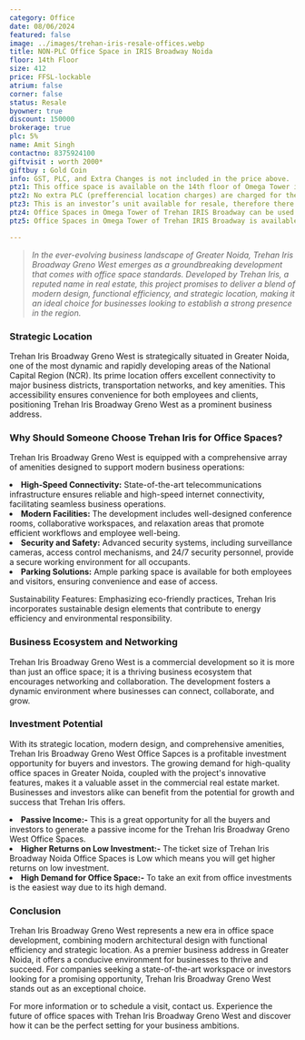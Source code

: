```yaml
---
category: Office
date: 08/06/2024
featured: false
image: ../images/trehan-iris-resale-offices.webp
title: NON-PLC Office Space in IRIS Broadway Noida
floor: 14th Floor
size: 412
price: FFSL-lockable
atrium: false
corner: false
status: Resale
byowner: true
discount: 150000
brokerage: true
plc: 5%
name: Amit Singh
contactno: 8375924100
giftvisit : worth 2000*
giftbuy : Gold Coin
info: GST, PLC, and Extra Changes is not included in the price above.
ptz1: This office space is available on the 14th floor of Omega Tower in Trehan IRIS Noida Extension providing a beautiful panoramic view of Noida
ptz2: No extra PLC (prefferencial location charges) are charged for these office spaces. 
ptz3: This is an investor’s unit available for resale, therefore there won’t be any brokerage charges.
ptz4: Office Spaces in Omega Tower of Trehan IRIS Broadway can be used for personal use and also for generating passive income via rental yield.
ptz5: Office Spaces in Omega Tower of Trehan IRIS Broadway is available as lockable property

---
```


> _In the ever-evolving business landscape of Greater Noida, Trehan Iris Broadway Greno West emerges as a groundbreaking development that comes with office space standards. Developed by Trehan Iris, a reputed name in real estate, this project promises to deliver a blend of modern design, functional efficiency, and strategic location, making it an ideal choice for businesses looking to establish a strong presence in the region._

### Strategic Location

Trehan Iris Broadway Greno West is strategically situated in Greater Noida, one of the most dynamic and rapidly developing areas of the National Capital Region (NCR). Its prime location offers excellent connectivity to major business districts, transportation networks, and key amenities. This accessibility ensures convenience for both employees and clients, positioning Trehan Iris Broadway Greno West as a prominent business address.

### Why Should Someone Choose Trehan Iris for Office Spaces?

Trehan Iris Broadway Greno West is equipped with a comprehensive array of amenities designed to support modern business operations:

<li><b> High-Speed Connectivity:</b> State-of-the-art telecommunications infrastructure ensures reliable and high-speed internet connectivity, facilitating seamless business operations.

<li><b> Modern Facilities:</b> The development includes well-designed conference rooms, collaborative workspaces, and relaxation areas that promote efficient workflows and employee well-being.

<li><b> Security and Safety:</b> Advanced security systems, including surveillance cameras, access control mechanisms, and 24/7 security personnel, provide a secure working environment for all occupants.

<li><b> Parking Solutions:</b> Ample parking space is available for both employees and visitors, ensuring convenience and ease of access.

Sustainability Features: Emphasizing eco-friendly practices, Trehan Iris incorporates sustainable design elements that contribute to energy efficiency and environmental responsibility.

### Business Ecosystem and Networking

Trehan Iris Broadway Greno West is a commercial development so it is more than just an office space; it is a thriving business ecosystem that encourages networking and collaboration. The development fosters a dynamic environment where businesses can connect, collaborate, and grow.

### Investment Potential

With its strategic location, modern design, and comprehensive amenities, Trehan Iris Broadway Greno West Office Sapces is a profitable investment opportunity for buyers and investors. The growing demand for high-quality office spaces in Greater Noida, coupled with the project's innovative features, makes it a valuable asset in the commercial real estate market. Businesses and investors alike can benefit from the potential for growth and success that Trehan Iris offers.

<li> <b>Passive Income:-</b> This is a great opportunity for all the buyers and investors to generate a passive income for the Trehan Iris Broadway Greno West Office Spaces.
<li><b>Higher Returns on Low Investment:-</b> The ticket size of Trehan Iris Broadway Noida Office Spaces is Low which means you will get higher returns on low investment.
<li><b>High Demand for Office Space:-</b> To take an exit from office investments is the easiest way due to its high demand.

### Conclusion

Trehan Iris Broadway Greno West represents a new era in office space development, combining modern architectural design with functional efficiency and strategic location. As a premier business address in Greater Noida, it offers a conducive environment for businesses to thrive and succeed. For companies seeking a state-of-the-art workspace or investors looking for a promising opportunity, Trehan Iris Broadway Greno West stands out as an exceptional choice.

For more information or to schedule a visit, contact us. Experience the future of office spaces with Trehan Iris Broadway Greno West and discover how it can be the perfect setting for your business ambitions.
